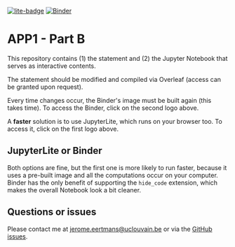 [![lite-badge](https://jupyterlite.rtfd.io/en/latest/_static/badge.svg)](https://eertmans.be/LEPL1202_APP1-B/retro/notebooks/?path=index.ipynb)
[![Binder](https://mybinder.org/badge_logo.svg)](https://mybinder.org/v2/gh/jeertmans/LEPL1202_APP1-B/HEAD?urlpath=/tree/index.ipynb)

# APP1 - Part B

This repository contains (1) the statement and (2) the Jupyter Notebook that serves as interactive contents.

The statement should be modified and compiled via Overleaf (access can be granted upon request).

Every time changes occur, the Binder's image must be built again (this takes time).
To access the Binder, click on the second logo above.

A **faster** solution is to use JupyterLite, which runs on your browser too.
To access it, click on the first logo above.

## JupyterLite or Binder

Both options are fine, but the first one is more likely to run faster,
because it uses a pre-built image and all the computations occur on your
computer. Binder has the only benefit of supporting the `hide_code` extension,
which makes the overall Notebook look a bit cleaner.

## Questions or issues

Please contact me at [jerome.eertmans@uclouvain.be](mailto:jerome.eertmans@uclouvain.be) or via the [GitHub issues](https://github.com/jeertmans/LEPL1202_APP1-B/issues).
